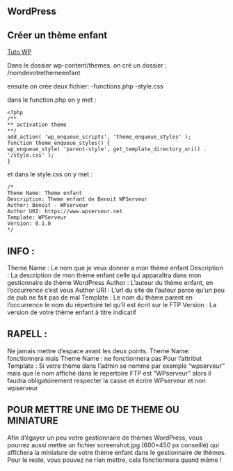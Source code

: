 ## WordPress

## Créer un thème enfant


[Tuto WP](https://wpformation.com/theme-enfant-wordpress/)

Dans le dossier wp-content/themes. on cré un dossier :
/nomdevotrethemeenfant

ensuite on crée deux fichier:
-functions.php
-style.css


dans le function.php on y met :


    <?php
    /**
    ** activation theme
    **/
    add_action( 'wp_enqueue_scripts', 'theme_enqueue_styles' );
    function theme_enqueue_styles() {
    wp_enqueue_style( 'parent-style', get_template_directory_uri() . '/style.css' );
    }


et dans le style.css on y met :


    /*
    Theme Name: Theme enfant
    Description: Theme enfant de Benoit WPServeur
    Author: Benoit - WPserveur
    Author URI: https://www.wpserveur.net
    Template: WPServeur
    Version: 0.1.0
    */

## INFO :

Theme Name : Le nom que je veux donner a mon thème enfant
Description : La description de mon thème enfant celle qui apparaîtra dans mon gestionnaire de thème WordPress
Author : L’auteur du thème enfant, en l’occurrence c’est vous
Author URI : L’url du site de l’auteur parce qu’un peu de pub ne fait pas de mal
Template : Le nom du thème parent en l’occurrence le nom du répertoire tel qu’il est écrit sur le FTP
Version : La version de votre thème enfant à titre indicatif


## RAPELL :

Ne jamais mettre d’espace avant les deux points. Theme Name: fonctionnera
mais Theme Name : ne fonctionnera pas
Pour l’attribut Template : Si votre thème dans l’admin se nomme par exemple
“wpserveur” mais que le nom affiché dans le répertoire FTP est “WPserveur” alors
il faudra obligatoirement respecter la casse et écrire WPserveur et non wpserveur


## POUR METTRE UNE IMG DE THEME OU MINIATURE

Afin d’égayer un peu votre gestionnaire de thèmes WordPress,
vous pourrez aussi mettre un fichier screenshot.jpg (600×450 px conseillé)
qui affichera la miniature de votre thème enfant dans le gestionnaire de thèmes.
Pour le reste, vous pouvez ne rien mettre, cela fonctionnera quand même !
